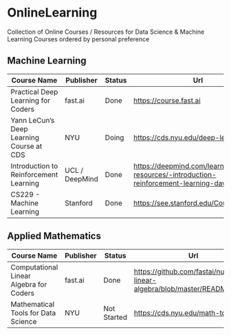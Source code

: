 # OnlineLearning
Collection of Online Courses / Resources for Data Science & Machine Learning
Courses ordered by personal preference

## Machine Learning
| Course Name                              | Publisher      | Status      | Url                                                                                       |
|------------------------------------------|----------------|-------------|-------------------------------------------------------------------------------------------|
| Practical Deep Learning for Coders       | fast.ai        | Done        | https://course.fast.ai                                                                    |
| Yann LeCun’s Deep Learning Course at CDS | NYU            | Doing       | https://cds.nyu.edu/deep-learning/                                                        |
| Introduction to Reinforcement Learning   | UCL / DeepMind | Done        | https://deepmind.com/learning-resources/-introduction-reinforcement-learning-david-silver |
| CS229 - Machine Learning                 | Stanford       | Done        | https://see.stanford.edu/Course/CS229 |
## Applied Mathematics
| Course Name                              | Publisher      | Status      | Url                                                                                       |
|------------------------------------------|----------------|-------------|-------------------------------------------------------------------------------------------|
| Computational Linear Algebra for Coders  | fast.ai        | Done        | https://github.com/fastai/numerical-linear-algebra/blob/master/README.md                  |
| Mathematical Tools for Data Science      | NYU            | Not Started | https://cds.nyu.edu/math-tools/                                                           |

